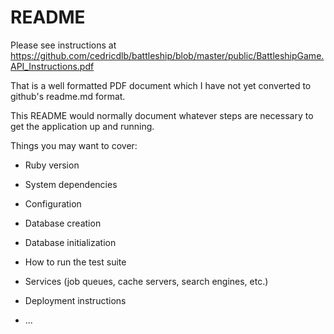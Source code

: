 # README

Please see instructions at https://github.com/cedricdlb/battleship/blob/master/public/BattleshipGame.API_Instructions.pdf

That is a well formatted PDF document which I have not yet converted to github's readme.md format.



This README would normally document whatever steps are necessary to get the
application up and running.

Things you may want to cover:

* Ruby version

* System dependencies

* Configuration

* Database creation

* Database initialization

* How to run the test suite

* Services (job queues, cache servers, search engines, etc.)

* Deployment instructions

* ...
